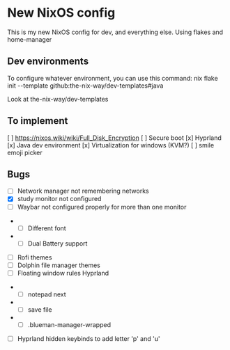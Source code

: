 # New NixOS config 

This is my new NixOS config for dev, and everything else. Using flakes and home-manager

## Dev environments
To configure whatever environment, you can use this command: 
nix flake init --template github:the-nix-way/dev-templates#java

Look at the-nix-way/dev-templates

## To implement
[ ] https://nixos.wiki/wiki/Full_Disk_Encryption
[ ] Secure boot
[x] Hyprland
[x] Java dev environment
[x] Virtualization for windows (KVM?)
[ ] smile emoji picker

## Bugs

- [ ] Network manager not remembering networks
- [x] study monitor not configured
- [ ] Waybar not configured properly for more than one monitor
- - [ ] Different font 
- - [ ] Dual Battery support
- [ ] Rofi themes
- [ ] Dolphin file manager themes
- [ ] Floating window rules Hyprland
- - [ ] notepad next
- - [ ] save file
- - [ ] .blueman-manager-wrapped
- [ ] Hyprland hidden keybinds to add letter 'p' and 'u'

